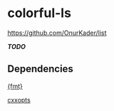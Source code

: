 # colorful-ls
https://github.com/OnurKader/list

_**TODO**_

## Dependencies

[{fmt}](https://github.com/fmtlib/fmt)

[cxxopts](https://github.com/jarro2783/cxxopts)
